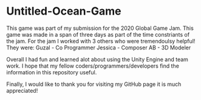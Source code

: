 # Untitled-Ocean-Game

This game was part of my submission for the 2020 Global Game Jam.
This game was made in a span of three days as part of the time constriants of the jam.
For the jam I worked with 3 others who were tremendoulsy helpful! They were:
Guzal - Co Programmer
Jessica - Composer
AB - 3D Modeler

Overall I had fun and learned alot about using the Unity Engine and team work.
I hope that my fellow coders/programmers/developers find the information in this repository useful.

Finally, I would like to thank you for visiting my GitHub page it is much appreciated!

